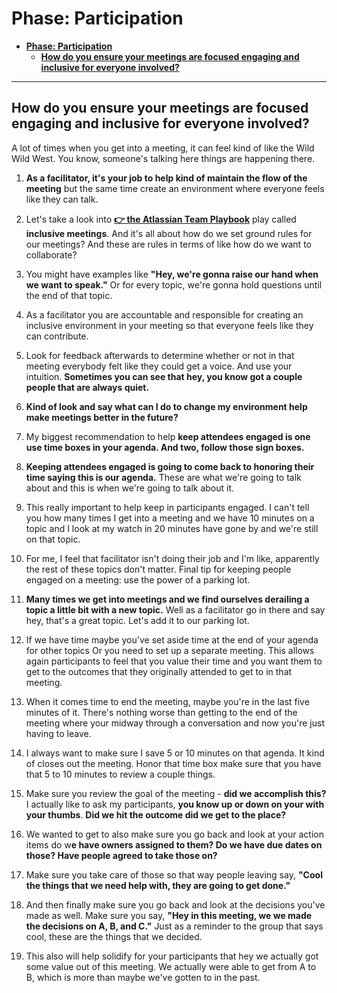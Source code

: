 # **Phase: Participation**

- [**Phase: Participation**](#phase-participation)
  - [**How do you ensure your meetings are focused engaging and inclusive for everyone involved?**](#how-do-you-ensure-your-meetings-are-focused-engaging-and-inclusive-for-everyone-involved)

---

## **How do you ensure your meetings are focused engaging and inclusive for everyone involved?**
  
A lot of times when you get into a meeting, it can feel kind of like the Wild Wild West. You know, someone's talking here things are happening there.

  1. **As a facilitator, it's your job to help kind of maintain the flow of the meeting** but the same time create an environment where everyone feels like they can talk.

  2. Let's take a look into [**👉  the Atlassian Team Playbook**](https://www.atlassian.com/team-playbook/plays/inclusive-meetings) play called **inclusive meetings**. And it's all about how do we set ground rules for our meetings? And these are rules in terms of like how do we want to collaborate?

  3. You might have examples like **"Hey, we're gonna raise our hand when we want to speak."** Or for every topic, we're gonna hold questions until the end of that topic.

  4. As a facilitator you are accountable and responsible for creating an inclusive environment in your meeting so that everyone feels like they can contribute.

  5. Look for feedback afterwards to determine whether or not in that meeting everybody felt like they could get a voice. And use your intuition. **Sometimes you can see that hey, you know got a couple people that are always quiet.**

  6. **Kind of look and say what can I do to change my environment help make meetings better in the future?**

  7. My biggest recommendation to help **keep attendees engaged is one use time boxes in your agenda. And two, follow those sign boxes.**

  8. **Keeping attendees engaged is going to come back to honoring their time saying this is our agenda.** These are what we're going to talk about and this is when we're going to talk about it.

  9. This really important to help keep in participants engaged. I can't tell you how many times I get into a meeting and we have 10 minutes on a topic and I look at my watch in 20 minutes have gone by and we're still on that topic.

  10. For me, I feel that facilitator isn't doing their job and I'm like, apparently the rest of these topics don't matter. Final tip for keeping people engaged on a meeting: use the power of a parking lot.

  11. **Many times we get into meetings and we find ourselves derailing a topic a little bit with a new topic.** Well as a facilitator go in there and say hey, that's a great topic. Let's add it to our parking lot.
  
  12. If we have time maybe you've set aside time at the end of your agenda for other topics Or you need to set up a separate meeting. This allows again participants to feel that you value their time and you want them to get to the outcomes that they originally attended to get to in that meeting.

  13. When it comes time to end the meeting, maybe you're in the last five minutes of it. There's nothing worse than getting to the end of the meeting where your midway through a conversation and now you're just having to leave.

  14. I always want to make sure I save 5 or 10 minutes on that agenda. It kind of closes out the meeting. Honor that time box make sure that you have that 5 to 10 minutes to review a couple things.

  15. Make sure you review the goal of the meeting - **did we accomplish this?** I actually like to ask my participants, **you know up or down on your with your thumbs**. **Did we hit the outcome did we get to the place?**

  16. We wanted to get to also make sure you go back and look at your action items do w**e have owners assigned to them? Do we have due dates on those? Have people agreed to take those on?**

  17. Make sure you take care of those so that way people leaving say, **"Cool the things that we need help with, they are going to get done."**

  18. And then finally make sure you go back and look at the decisions you've made as well. Make sure you say, **"Hey in this meeting, we we made the decisions on A, B, and C."** Just as a reminder to the group that says cool, these are the things that we decided.

  19. This also will help solidify for your participants that hey we actually got some value out of this meeting. We actually were able to get from A to B, which is more than maybe we've gotten to in the past.
